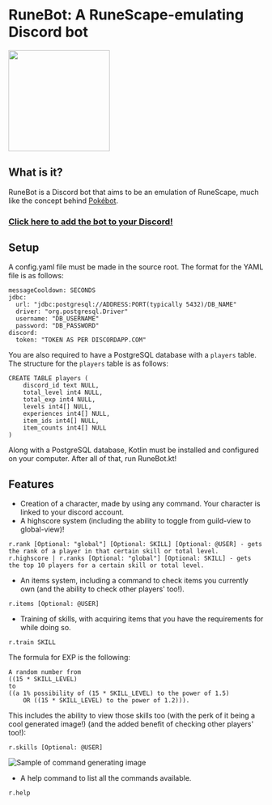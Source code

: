 # RuneBot: A RuneScape-emulating Discord bot
<p><img src="https://i.imgur.com/OMgVAM6.jpg" width="200" height="200" /></img></p>

## What is it?
RuneBot is a Discord bot that aims to be an emulation of RuneScape, much like the concept behind [Pokébot](https://github.com/Wonder-Toast/Pokebot).

### [Click here to add the bot to your Discord!](https://tinyurl.com/AddRuneBot)

## Setup
A config.yaml file must be made in the source root. The format for the YAML file is as follows:
```
messageCooldown: SECONDS
jdbc:
  url: "jdbc:postgresql://ADDRESS:PORT(typically 5432)/DB_NAME"
  driver: "org.postgresql.Driver"
  username: "DB_USERNAME"
  password: "DB_PASSWORD"
discord:
  token: "TOKEN AS PER DISCORDAPP.COM"
```
You are also required to have a PostgreSQL database with a `players` table. The structure for the `players` table is as follows:
```
CREATE TABLE players (
	discord_id text NULL,
	total_level int4 NULL,
	total_exp int4 NULL,
	levels int4[] NULL,
	experiences int4[] NULL,
	item_ids int4[] NULL,
	item_counts int4[] NULL
)
```
Along with a PostgreSQL database, Kotlin must be installed and configured on your computer. After all of that, run RuneBot.kt!

## Features
- Creation of a character, made by using any command. Your character is linked to your discord account.
- A highscore system (including the ability to toggle from guild-view to global-view)!
```
r.rank [Optional: "global"] [Optional: SKILL] [Optional: @USER] - gets the rank of a player in that certain skill or total level.
r.highscore | r.ranks [Optional: "global"] [Optional: SKILL] - gets the top 10 players for a certain skill or total level.
```
- An items system, including a command to check items you currently own (and the ability to check other players' too!).
```
r.items [Optional: @USER]
```
- Training of skills, with acquiring items that you have the requirements for while doing so.
```
r.train SKILL
```
The formula for EXP is the following:
```
A random number from 
((15 * SKILL_LEVEL) 
to 
((a 1% possibility of (15 * SKILL_LEVEL) to the power of 1.5) 
    OR ((15 * SKILL_LEVEL) to the power of 1.2))).
```
This includes the ability to view those skills too (with the perk of it being a cool generated image!) (and the added benefit of checking other players' too!):
```
r.skills [Optional: @USER]
```
![Sample of command generating image](https://i.imgur.com/uYlYykK.png)
- A help command to list all the commands available.
```
r.help
```
